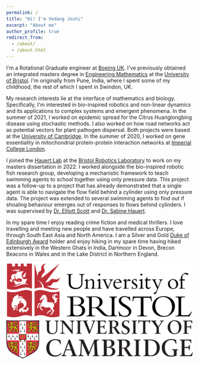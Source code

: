 ```yaml
---
permalink: /
title: "Hi! I'm Vedang Joshi"
excerpt: "About me"
author_profile: true
redirect_from: 
  - /about/
  - /about.html
---
```


I'm a Rotational Graduate engineer at [Boeing UK](https://www.boeing.co.uk/boeing-in-the-uk.page). I've previously obtained an integrated masters degree in [Engineering Mathematics](http://www.bristol.ac.uk/engineering/departments/engineering-mathematics/) at the [University of Bristol](https://www.bristol.ac.uk). I'm originally from Pune, India, where I spent some of my childhood, the rest of which I spent in Swindon, UK.

My research interests lie at the interface of mathematics and biology. Specifically, I'm interested in bio-inspired robotics and non-linear dynamics and its applications to complex systems and emergent phenomena. In the summer of 2021, I worked on epidemic spread for the Citrus Huanglongbing disease using stochastic methods. I also worked on how road networks act as potential vectors for plant pathogen dispersal. Both projects were based at the [University of Cambridge](https://plantepidemics.github.io). In the summer of 2020, I worked on gene essentiality in mitochondrial protein-protein interaction networks at [Imperial College London](https://www.imperial.ac.uk/biomathematics-group/).

I joined the [Hauert Lab](https://hauertlab.com) at the [Bristol Robotics Laboratory](https://www.bristolroboticslab.com) to work on my masters dissertation in 2022. I worked alongside the bio-inspired robotic fish research group, developing a mechanistic framework to teach swimming agents to school together using only pressure data. This project was a follow-up to a project that has already demonstrated that a single agent is able to navigate the flow field behind a cylinder using only pressure data. The project was extended to several swimming agents to find out if shoaling behaviour emerges out of responses to flows behind cylinders. I was supervised by [Dr. Elliott Scott](https://research-information.bris.ac.uk/en/persons/elliott-j-scott-2) and [Dr. Sabine Hauert](https://research-information.bris.ac.uk/en/persons/sabine-hauert).

In my spare time I enjoy reading crime fiction and medical thrillers. I love travelling and meeting new people and have travelled across Europe, through South East Asia and North America. I am a Silver and Gold [Duke of Edinburgh Award](https://www.dofe.org/about/) holder and enjoy hiking in my spare time having hiked extensively in the Western Ghats in India, Dartmoor in Devon, Brecon Beacons in Wales and in the Lake District in Northern England. 

![Editing a markdown file for a talk](/images/University_of_Bristol_logo.png)
![Editing a markdown file for a talk](/images/cam_logo.png)
